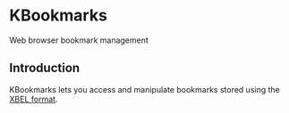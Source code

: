 # KBookmarks

Web browser bookmark management

## Introduction

KBookmarks lets you access and manipulate bookmarks stored using the
[XBEL format][1].

[1]: http://pyxml.sourceforge.net/topics/xbel/


